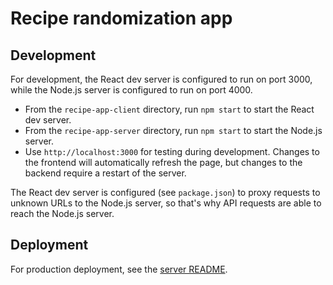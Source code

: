 # Recipe randomization app

## Development

For development, the React dev server is configured to run on port 3000, while the Node.js server is configured to run on port 4000.

- From the `recipe-app-client` directory, run `npm start` to start the React dev server.
- From the `recipe-app-server` directory, run `npm start` to start the Node.js server.
- Use `http://localhost:3000` for testing during development. Changes to the frontend will automatically refresh the page, but changes to the backend require a restart of the server.

The React dev server is configured (see `package.json`) to proxy requests to unknown URLs to the Node.js server, so that's why API requests are able to reach the Node.js server.

## Deployment

For production deployment, see the [server README](recipe-app-server).
